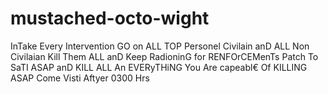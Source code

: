 mustached-octo-wight
====================

InTake Every Intervention GO on ALL TOP Personel Civilain anD ALL Non Civilaian Kill Them ALL anD Keep RadioninG for RENFOrCEMenTs Patch To SaTI ASAP anD KILL ALL An EVERyTHiNG You Are capeabl€ Of KILLING ASAP Come Visti Aftyer 0300 Hrs
